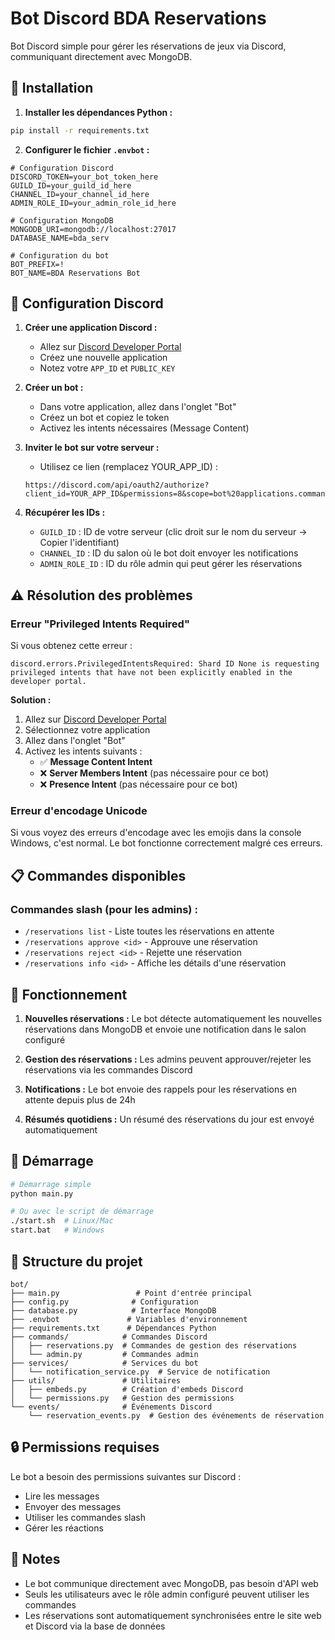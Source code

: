 # Bot Discord BDA Reservations

Bot Discord simple pour gérer les réservations de jeux via Discord, communiquant directement avec MongoDB.

## 🚀 Installation

1. **Installer les dépendances Python :**
```bash
pip install -r requirements.txt
```

2. **Configurer le fichier `.envbot` :**
```env
# Configuration Discord
DISCORD_TOKEN=your_bot_token_here
GUILD_ID=your_guild_id_here
CHANNEL_ID=your_channel_id_here
ADMIN_ROLE_ID=your_admin_role_id_here

# Configuration MongoDB
MONGODB_URI=mongodb://localhost:27017
DATABASE_NAME=bda_serv

# Configuration du bot
BOT_PREFIX=!
BOT_NAME=BDA Reservations Bot
```

## 🔧 Configuration Discord

1. **Créer une application Discord :**
   - Allez sur [Discord Developer Portal](https://discord.com/developers/applications)
   - Créez une nouvelle application
   - Notez votre `APP_ID` et `PUBLIC_KEY`

2. **Créer un bot :**
   - Dans votre application, allez dans l'onglet "Bot"
   - Créez un bot et copiez le token
   - Activez les intents nécessaires (Message Content)

3. **Inviter le bot sur votre serveur :**
   - Utilisez ce lien (remplacez YOUR_APP_ID) :
   ```
   https://discord.com/api/oauth2/authorize?client_id=YOUR_APP_ID&permissions=8&scope=bot%20applications.commands
   ```

4. **Récupérer les IDs :**
   - `GUILD_ID` : ID de votre serveur (clic droit sur le nom du serveur → Copier l'identifiant)
   - `CHANNEL_ID` : ID du salon où le bot doit envoyer les notifications
   - `ADMIN_ROLE_ID` : ID du rôle admin qui peut gérer les réservations

## ⚠️ Résolution des problèmes

### Erreur "Privileged Intents Required"

Si vous obtenez cette erreur :
```
discord.errors.PrivilegedIntentsRequired: Shard ID None is requesting privileged intents that have not been explicitly enabled in the developer portal.
```

**Solution :**
1. Allez sur [Discord Developer Portal](https://discord.com/developers/applications)
2. Sélectionnez votre application
3. Allez dans l'onglet "Bot"
4. Activez les intents suivants :
   - ✅ **Message Content Intent**
   - ❌ **Server Members Intent** (pas nécessaire pour ce bot)
   - ❌ **Presence Intent** (pas nécessaire pour ce bot)

### Erreur d'encodage Unicode

Si vous voyez des erreurs d'encodage avec les emojis dans la console Windows, c'est normal. Le bot fonctionne correctement malgré ces erreurs.

## 📋 Commandes disponibles

### Commandes slash (pour les admins) :
- `/reservations list` - Liste toutes les réservations en attente
- `/reservations approve <id>` - Approuve une réservation
- `/reservations reject <id>` - Rejette une réservation
- `/reservations info <id>` - Affiche les détails d'une réservation

## 🔄 Fonctionnement

1. **Nouvelles réservations :** Le bot détecte automatiquement les nouvelles réservations dans MongoDB et envoie une notification dans le salon configuré

2. **Gestion des réservations :** Les admins peuvent approuver/rejeter les réservations via les commandes Discord

3. **Notifications :** Le bot envoie des rappels pour les réservations en attente depuis plus de 24h

4. **Résumés quotidiens :** Un résumé des réservations du jour est envoyé automatiquement

## 🚀 Démarrage

```bash
# Démarrage simple
python main.py

# Ou avec le script de démarrage
./start.sh  # Linux/Mac
start.bat   # Windows
```

## 📁 Structure du projet

```
bot/
├── main.py                 # Point d'entrée principal
├── config.py              # Configuration
├── database.py            # Interface MongoDB
├── .envbot               # Variables d'environnement
├── requirements.txt      # Dépendances Python
├── commands/            # Commandes Discord
│   ├── reservations.py  # Commandes de gestion des réservations
│   └── admin.py         # Commandes admin
├── services/            # Services du bot
│   └── notification_service.py  # Service de notification
├── utils/               # Utilitaires
│   ├── embeds.py        # Création d'embeds Discord
│   └── permissions.py   # Gestion des permissions
└── events/              # Événements Discord
    └── reservation_events.py  # Gestion des événements de réservation
```

## 🔒 Permissions requises

Le bot a besoin des permissions suivantes sur Discord :
- Lire les messages
- Envoyer des messages
- Utiliser les commandes slash
- Gérer les réactions

## 📝 Notes

- Le bot communique directement avec MongoDB, pas besoin d'API web
- Seuls les utilisateurs avec le rôle admin configuré peuvent utiliser les commandes
- Les réservations sont automatiquement synchronisées entre le site web et Discord via la base de données 